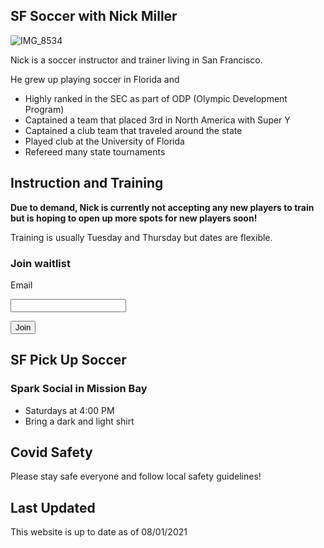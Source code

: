 ## SF Soccer with Nick Miller

![IMG_8534](https://user-images.githubusercontent.com/15352507/133010658-4a38514c-06e8-4f4f-9f4e-49f35ee3a312.jpg)

Nick is a soccer instructor and trainer living in San Francisco.

He grew up playing soccer in Florida and
- Highly ranked in the SEC as part of ODP (Olympic Development Program)
- Captained a team that placed 3rd in North America with Super Y
- Captained a club team that traveled around the state
- Played club at the University of Florida
- Refereed many state tournaments

## Instruction and Training

**Due to demand, Nick is currently not accepting any new players to train but is hoping to open up more spots for new players soon!**

Training is usually Tuesday and Thursday but dates are flexible.

### Join waitlist

Email

<input type="email" id="email" name="email"/>

<button name="button" onclick="https://nickbryanmiller.github.io/sf-soccer/">Join</button>

## SF Pick Up Soccer

### Spark Social in Mission Bay

- Saturdays at 4:00 PM
- Bring a dark and light shirt

## Covid Safety

Please stay safe everyone and follow local safety guidelines!

## Last Updated

This website is up to date as of 08/01/2021

